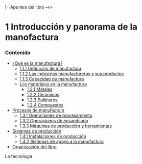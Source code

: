 !--Apuntes del libro-->>
# 1 Introducción y panorama de la manofactura
    
### Contenido
- [¿Qué es la manufactura?](#que-es-la-manufactura)
  - [1.1.1 Definición de manufactura](#111-definicion-de-manufactura)
  - [1.1.2 Las industrias manufactureras y sus productos](#112-las-industrias-manufactureras-y-sus-productos)
  - [1.1.3 Capacidad de manufactura](#113-capacidad-de-manufactura)
  - [Los materiales en la manufactura](#los-materiales-en-la-manufactura)
    - [1.2.1 Metales](#121-metales)
    - [1.2.2 Cerámicos](#122-ceramicos)
    - [1.2.3 Polímeros](#123-polimeros)
    - [1.2.4 Compuestos](#124-compuestos)
- [Procesos de manufactura](#procesos-de-manufactura)
  - [1.3.1 Operaciones de procesamiento](#131-operaciones-de-procesamiento)
  - [1.3.2 Operaciones de ensamblado](#132-operaciones-de-ensamblado)
  - [1.3.3 Máquinas de producción y herramientas](#133-maquinas-de-produccion-y-herramientas)
- [Sistemas de producción](#sistemas-de-produccion)
  - [1.4.1 Instalaciones de producción](#141-instalaciones-de-produccion)
  - [1.4.2 Sistemas de apoyo a la manufactura](#142-sistemas-de-apoyo-a-la-manufactura)
- [Organización del libro](#organizacion-del-libro)

<!--Contenido resumido-->
La tecnologia
